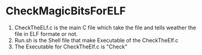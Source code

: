# CheckMagicBitsForELF

1. CheckTheELf.c is the main C file which take the file and tells weather the file in ELF formate or not.
2. Run.sh is the Shell file that make Executable of the CheckTheElf.c
3. The Executable for CheckTheElf.c is "Check"
